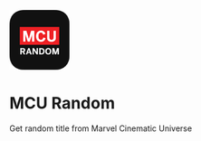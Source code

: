 ![MCURandom Logo](/images/app/logo.png)

# MCU Random
Get random title from Marvel Cinematic Universe

